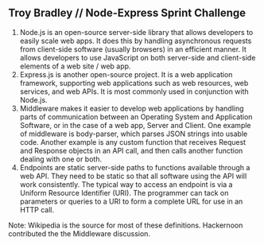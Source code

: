 ## Troy Bradley // Node-Express Sprint Challenge

1. Node.js is an open-source server-side library that allows developers to easily scale web apps. It does this by handling asynchronous requests from client-side software (usually browsers) in an efficient manner. It allows developers to use JavaScript on both server-side and client-side elements of a web site / web app.
2. Express.js is another open-source project. It is a web application framework, supporting web applications such as web resources, web services, and web APIs. It is most commonly used in conjunction with Node.js.
3. Middleware makes it easier to develop web applications by handling parts of communication between an Operating System and Application Software, or in the case of a web app, Server and Client. One example of middleware is body-parser, which parses JSON strings into usable code. Another example is any custom function that receives Request and Response objects in an API call, and then calls another function dealing with one or both.
4. Endpoints are static server-side paths to functions available through a web API. They need to be static so that all software using the API will work consistently. The typical way to access an endpoint is via a Uniform Resource Identifier (URI). The programmer can tack on parameters or queries to a URI to form a complete URL for use in an HTTP call.

Note: Wikipedia is the source for most of these definitions. Hackernoon contributed the the Middleware discussion.